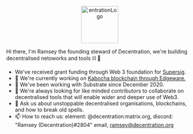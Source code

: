 <center><img src="https://user-images.githubusercontent.com/45230082/142871333-a25292f4-1db4-428f-b1c3-5e493520baed.png" alt="entrationLogo" width="100"/></center>

Hi there, I'm Ramsey the founding steward of Decentration, we're building decentralised netoworks and tools ⛓ 👋

- We've received grant funding through Web 3 foundation for [Supersig](https://github.com/kabocha-network/pallet_supersig).
- 🔭 We're currently working on [Kabocha blockchain through Edgeware.](https://github.com/Kabocha-Network/) 
- 🌱 We've been working with Substrate since December 2020.
- 👯 We're always looking for like minded contributors to collaborate on decentralised tools that will enable wider and deeper use of Web3.
- 💬 Ask us about unstoppable decentralised organisations, blockchains, and how to break old spells. 
- 📫 How to reach us: element: @decentration:matrix.org, discord: "Ramsey (Decentration)#2804" email, ramsey@decentration.org
